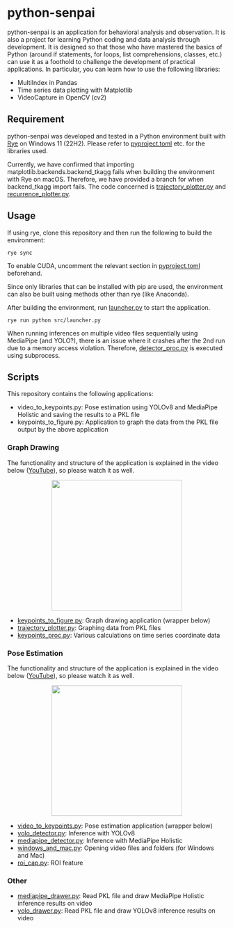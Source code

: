 # python-senpai

python-senpai is an application for behavioral analysis and observation. It is also a project for learning Python coding and data analysis through development. It is designed so that those who have mastered the basics of Python (around if statements, for loops, list comprehensions, classes, etc.) can use it as a foothold to challenge the development of practical applications. In particular, you can learn how to use the following libraries:

 -  MultiIndex in Pandas
 - Time series data plotting with Matplotlib
 - VideoCapture in OpenCV (cv2)

## Requirement 

python-senpai was developed and tested in a Python environment built with [Rye](https://rye-up.com) on Windows 11 (22H2). Please refer to [pyproject.toml](pyproject.toml) etc. for the libraries used.

Currently, we have confirmed that importing matplotlib.backends.backend_tkagg fails when building the environment with Rye on macOS. Therefore, we have provided a branch for when backend_tkagg import fails. The code concerned is [trajectory_plotter.py](src/trajectory_plotter.py) and [recurrence_plotter.py](src/recurrence_plotter.py).

## Usage

If using rye, clone this repository and then run the following to build the environment:

```
rye sync
```

To enable CUDA, uncomment the relevant section in [pyproject.toml](pyproject.toml) beforehand.

Since only libraries that can be installed with pip are used, the environment can also be built using methods other than rye (like Anaconda).

After building the environment, run [launcher.py](src/launcher.py) to start the application.

```
rye run python src/launcher.py 
```

When running inferences on multiple video files sequentially using MediaPipe (and YOLO?), there is an issue where it crashes after the 2nd run due to a memory access violation. Therefore, [detector_proc.py](src/detector_proc.py) is executed using subprocess.

## Scripts

This repository contains the following applications:
 - video_to_keypoints.py: Pose estimation using YOLOv8 and MediaPipe Holistic and saving the results to a PKL file
 - keypoints_to_figure.py: Application to graph the data from the PKL file output by the above application

### Graph Drawing
The functionality and structure of the application is explained in the video below ([YouTube](https://youtu.be/c38UHrECGJA?si=k946YKvBmVXjrG8v)), so please watch it as well.
<p align="center">
<a href="https://youtu.be/c38UHrECGJA?si=k946YKvBmVXjrG8v"><img src="http://img.youtube.com/vi/c38UHrECGJA/mqdefault.jpg" width="300"></a>
</p>

 - [keypoints_to_figure.py](src/keypoints_to_figure.py): Graph drawing application (wrapper below) 
 - [trajectory_plotter.py](src/trajectory_plotter.py): Graphing data from PKL files
 - [keypoints_proc.py](src/keypoints_proc.py): Various calculations on time series coordinate data

### Pose Estimation
The functionality and structure of the application is explained in the video below ([YouTube](https://youtu.be/hE8ZoA8gETU?si=iDzTC7EPSqV6PfcA)), so please watch it as well.
<p align="center">
<a href="https://youtu.be/hE8ZoA8gETU?si=iDzTC7EPSqV6PfcA"><img src="http://img.youtube.com/vi/hE8ZoA8gETU/mqdefault.jpg" width="300"></a>
</p>

 - [video_to_keypoints.py](src/video_to_keypoints.py): Pose estimation application (wrapper below)
 - [yolo_detector.py](src/yolo_detector.py): Inference with YOLOv8 
 - [mediapipe_detector.py](src/mediapipe_detector.py): Inference with MediaPipe Holistic
 - [windows_and_mac.py](src/windows_and_mac.py): Opening video files and folders (for Windows and Mac)
 - [roi_cap.py](src/roi_cap.py): ROI feature

### Other
 - [mediapipe_drawer.py](src/mediapipe_drawer.py): Read PKL file and draw MediaPipe Holistic inference results on video
 - [yolo_drawer.py](src/yolo_drawer.py): Read PKL file and draw YOLOv8 inference results on video
